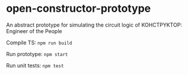 # open-constructor-prototype
 An abstract prototype for simulating the circuit logic of KOHCTPYKTOP: Engineer of the People

Compile TS:
`npm run build`

Run prototype:
`npm start`

Run unit tests:
`npm test`

